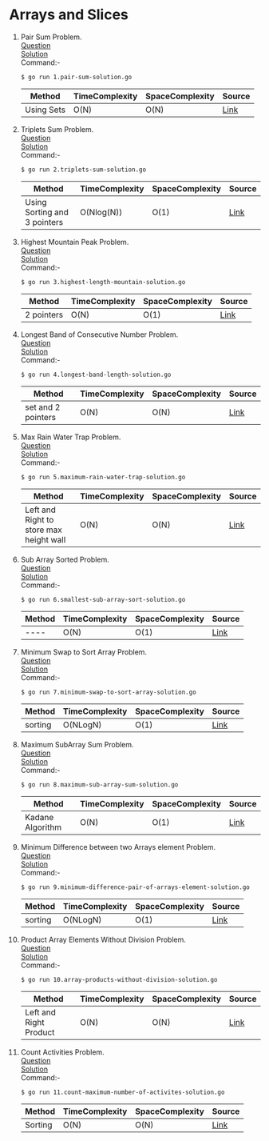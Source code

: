 # Arrays and Slices
1. Pair Sum Problem. 
   <br /> [Question](/1.%20Arrays%20and%20Slices/docs/1.pair-sum-question.jpg)
   <br /> [Solution](/1.%20Arrays%20and%20Slices/1.pair-sum-solution.go)
   <br /> Command:-
   ```shell
   $ go run 1.pair-sum-solution.go
   ```

   | Method | TimeComplexity | SpaceComplexity | Source |
   |---|---|---|---|
   | Using Sets | O(N) | O(N) | [Link](/1.%20Arrays%20and%20Slices/1.pair-sum-solution.go) |
   
2. Triplets Sum Problem.
   <br /> [Question](/1.%20Arrays%20and%20Slices/docs/2.triplets-sum-question.jpg)
   <br /> [Solution](/1.%20Arrays%20and%20Slices/2.triplets-sum-solution.go)
   <br /> Command:-
   ```shell
   $ go run 2.triplets-sum-solution.go
   ```

   | Method | TimeComplexity | SpaceComplexity | Source |
   |---|---|---|---|
   | Using Sorting and 3 pointers | O(Nlog(N)) | O(1) | [Link](/1.%20Arrays%20and%20Slices/2.triplets-sum-solution.go) |   

3. Highest Mountain Peak Problem.
   <br /> [Question](/1.%20Arrays%20and%20Slices/docs/3.highest-length-mountain-question.jpg)
   <br /> [Solution](/1.%20Arrays%20and%20Slices/3.highest-length-mountain-solution.go)
   <br /> Command:-
    ```shell
    $ go run 3.highest-length-mountain-solution.go
    ```
 
    | Method | TimeComplexity | SpaceComplexity | Source |
    |---|---|---|---|
    | 2 pointers | O(N) | O(1) | [Link](/1.%20Arrays%20and%20Slices/3.highest-length-mountain-solution.go) |
    
4. Longest Band of Consecutive Number Problem.
   <br /> [Question](/1.%20Arrays%20and%20Slices/docs/4.longest-band-length-question.jpg)
   <br /> [Solution](/1.%20Arrays%20and%20Slices/4.longest-band-length-solution.go)
    <br /> Command:-
     ```shell
     $ go run 4.longest-band-length-solution.go
     ```
  
     | Method | TimeComplexity | SpaceComplexity | Source |
     |---|---|---|---|
     | set and 2 pointers | O(N) | O(N) | [Link](/1.%20Arrays%20and%20Slices/4.longest-band-length-solution.go) |  

5. Max Rain Water Trap Problem.
   <br /> [Question](/1.%20Arrays%20and%20Slices/docs/5.maximum-rain-water-trap-question.jpg)
   <br /> [Solution](/1.%20Arrays%20and%20Slices/5.maximum-rain-water-trap-solution.go)
    <br /> Command:-
     ```shell
     $ go run 5.maximum-rain-water-trap-solution.go
     ```
  
     | Method | TimeComplexity | SpaceComplexity | Source |
     |---|---|---|---|
     | Left and Right to store max height wall | O(N) | O(N) | [Link](/1.%20Arrays%20and%20Slices/5.maximum-rain-water-trap-solution.go) |   
     
6. Sub Array Sorted Problem.
   <br /> [Question](/1.%20Arrays%20and%20Slices/docs/6.smallest-sub-array-sort-question.jpg)
   <br /> [Solution](/1.%20Arrays%20and%20Slices/6.smallest-sub-array-sort-solution.go)
    <br /> Command:-
     ```shell
     $ go run 6.smallest-sub-array-sort-solution.go
     ```
  
     | Method | TimeComplexity | SpaceComplexity | Source |
     |---|---|---|---|
     | ---- | O(N) | O(1) | [Link](/1.%20Arrays%20and%20Slices/6.smallest-sub-array-sort-solution.go) |      
     
7. Minimum Swap to Sort Array Problem.
   <br /> [Question](/1.%20Arrays%20and%20Slices/docs/7.minimum-swap-to-sort-array-question.jpg)
   <br /> [Solution](/1.%20Arrays%20and%20Slices/7.minimum-swap-to-sort-array-solution.go)
    <br /> Command:-
     ```shell
     $ go run 7.minimum-swap-to-sort-array-solution.go
     ```
  
     | Method | TimeComplexity | SpaceComplexity | Source |
     |---|---|---|---|
     | sorting | O(NLogN) | O(1) | [Link](/1.%20Arrays%20and%20Slices/7.minimum-swap-to-sort-array-solution.go) |   
     
8. Maximum SubArray Sum Problem.
   <br /> [Question](/1.%20Arrays%20and%20Slices/docs/8.maximum-sub-array-sum-question.jpg)
   <br /> [Solution](/1.%20Arrays%20and%20Slices/8.maximum-sub-array-sum-solution.go)
    <br /> Command:-
     ```shell
     $ go run 8.maximum-sub-array-sum-solution.go
     ```
  
     | Method | TimeComplexity | SpaceComplexity | Source |
     |---|---|---|---|
     | Kadane Algorithm | O(N) | O(1) | [Link](/1.%20Arrays%20and%20Slices/8.maximum-sub-array-sum-solution.go) |
 
 9. Minimum Difference between two Arrays element Problem.
    <br /> [Question](/1.%20Arrays%20and%20Slices/docs/9.minimum-difference-pair-of-arrays-element-question.jpg)
    <br /> [Solution](/1.%20Arrays%20and%20Slices/9.minimum-difference-pair-of-arrays-element-solution.go)
     <br /> Command:-
      ```shell
      $ go run 9.minimum-difference-pair-of-arrays-element-solution.go
      ```
   
      | Method | TimeComplexity | SpaceComplexity | Source |
      |---|---|---|---|
      | sorting | O(NLogN) | O(1) | [Link](/1.%20Arrays%20and%20Slices/9.minimum-difference-pair-of-arrays-element-solution.go) |    
                                
10. Product Array Elements Without Division Problem.
    <br /> [Question](/1.%20Arrays%20and%20Slices/docs/10.array-products-without-division-question.jpg)
    <br /> [Solution](/1.%20Arrays%20and%20Slices/10.array-products-without-division-solution.go)
     <br /> Command:-
      ```shell
      $ go run 10.array-products-without-division-solution.go
      ```
   
      | Method | TimeComplexity | SpaceComplexity | Source |
      |---|---|---|---|
      | Left and Right Product | O(N) | O(N) | [Link](/1.%20Arrays%20and%20Slices/10.array-products-without-division-solution.go) |    

11. Count Activities Problem.
    <br /> [Question](/1.%20Arrays%20and%20Slices/docs/11.count-maximum-number-of-activites-question.jpg)
    <br /> [Solution](/1.%20Arrays%20and%20Slices/11.count-maximum-number-of-activites-solution.go)
     <br /> Command:-
      ```shell
      $ go run 11.count-maximum-number-of-activites-solution.go
      ```
   
      | Method | TimeComplexity | SpaceComplexity | Source |
      |---|---|---|---|
      | Sorting | O(N) | O(N) | [Link](/1.%20Arrays%20and%20Slices/11.count-maximum-number-of-activites-solution.go) |    
                                              